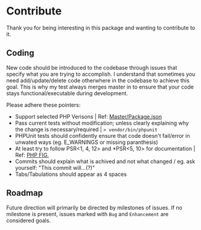 # Contribute

Thank you for being interesting in this package and wanting to contribute to it.

## Coding

New code should be introduced to the codebase through issues that specify what you are trying to accomplish.
I understand that sometimes you need add/update/delete code otherwhere in the codebase to achieve this goal.
This is why my test always merges master in to ensure that your code stays functional/executable during development.

Please adhere these pointers:
* Support selected PHP Verisons | Ref: [Master/Package.json](https://github.com/AlexWestergaard/php-ga4/blob/master/composer.json)
* Pass current tests without modification; unless clearly explaining why the change is necessary/required | `> vendor/bin/phpunit`
* PHPUnit tests should confidently ensure that code doesn't fail/error in unwated ways (eg. E_WARNINGS or missing paranthesis)
* At least try to follow PSR<1, 4, 12> and \*PSR<5, 10> for documentation | Ref: [PHP FIG.](https://www.php-fig.org/psr/)
* Commits should explain what is achived and not what changed / eg. ask yourself: "This commit will...(?)"
* Tabs/Tabulations should appear as 4 spaces

## Roadmap

Future direction will primarily be directed by milestones of issues.
If no milestone is present, issues marked with `Bug` and `Enhancement` are considered goals.
